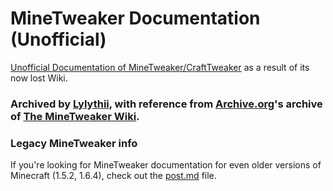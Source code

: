 # MineTweaker Documentation (Unofficial)
[Unofficial Documentation of MineTweaker/CraftTweaker](https://minetweaker.github.io/wiki/Main_Page) as a result of its now lost Wiki.
### Archived by [Lylythii](https://github.com/Lylythii), with reference from [Archive.org](https://archive.org)'s archive of [The MineTweaker Wiki](https://web.archive.org/web/20220801000000*/http://minetweaker3.powerofbytes.com/wiki/Main_Page).

### Legacy MineTweaker info
If you're looking for MineTweaker documentation for even older versions of Minecraft (1.5.2, 1.6.4), check out the [post.md](/post.md) file.
